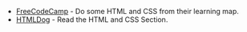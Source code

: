 - [FreeCodeCamp](https://www.freecodecamp.org/) - Do some HTML and CSS from their learning map.
- [HTMLDog](https://www.htmldog.com/) - Read the HTML and CSS Section.
